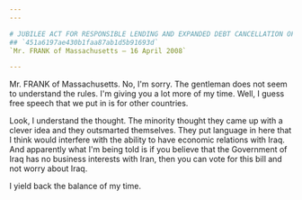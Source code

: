 ```yaml
---
---

# JUBILEE ACT FOR RESPONSIBLE LENDING AND EXPANDED DEBT CANCELLATION OF
## `451a6197ae430b1faa87ab1d5b91693d`
`Mr. FRANK of Massachusetts — 16 April 2008`

---
```



Mr. FRANK of Massachusetts. No, I'm sorry. The gentleman does not 
seem to understand the rules. I'm giving you a lot more of my time. 
Well, I guess free speech that we put in is for other countries.

Look, I understand the thought. The minority thought they came up 
with a clever idea and they outsmarted themselves. They put language in 
here that I think would interfere with the ability to have economic 
relations with Iraq. And apparently what I'm being told is if you 
believe that the Government of Iraq has no business interests with 
Iran, then you can vote for this bill and not worry about Iraq.

I yield back the balance of my time.